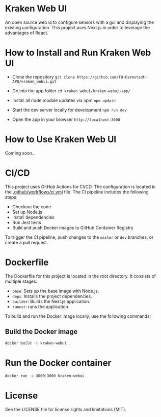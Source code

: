 # Kraken Web UI

An open source web ui to configure sensors with a gui and displaying the existing configuration. This project uses Next.js in order to leverage the advantages of React.

# How to Install and Run Kraken Web UI

- Clone the repository
``git clone https://github.com/TU-Darmstadt-APQ/kraken_webui.git``

- Go into the app folder
``cd kraken_webui/kraken-webui-app/``

- Install all node module updates via npm
``npm update``

- Start the dev server locally for development
``npm run dev``

- Open the app in your browser
``http://localhost:3000``

# How to Use Kraken Web UI

Coming soon...

# CI/CD

This project uses GitHub Actions for CI/CD. The configuration is located in the [.github/workflows/ci.yml](.github/workflows/ci.yml) file. The CI pipeline includes the following steps:
- Checkout the code
- Set up Node.js
- Install dependencies
- Run Jest tests
- Build and push Docker images to GitHub Container Registry

To trigger the CI pipeline, push changes to the `master` or `dev` branches, or create a pull request.

# Dockerfile

The Dockerfile for this project is located in the root directory. It consists of multiple stages:
- `base`: Sets up the base image with Node.js.
- `deps`: Installs the project dependencies.
- `builder`: Builds the Next.js application.
- `runner`: runs the application.

To build and run the Docker image locally, use the following commands:

## Build the Docker image
```bash
docker build -t kraken-webui .
```

# Run the Docker container
```bash
docker run -p 3000:3000 kraken-webui
```

# License

See the LICENSE file for license rights and limitations (MIT).